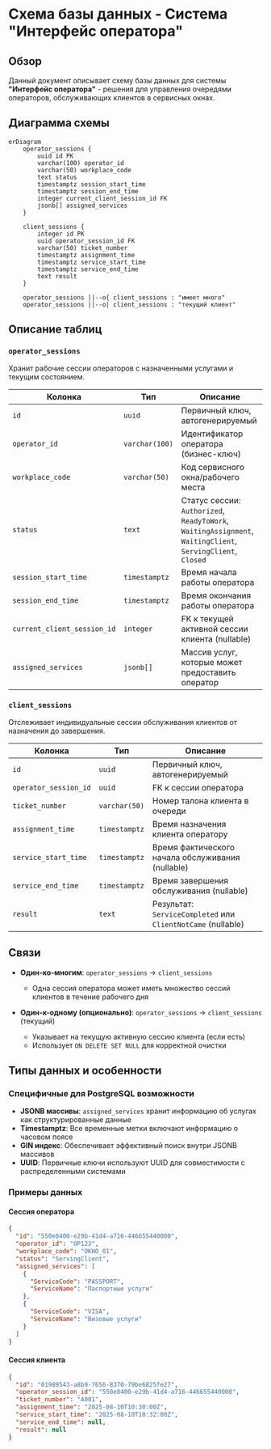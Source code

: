 # Схема базы данных - Система "Интерфейс оператора"

## Обзор
Данный документ описывает схему базы данных для системы **"Интерфейс оператора"** - решения для управления очередями операторов, обслуживающих клиентов в сервисных окнах.

## Диаграмма схемы

```mermaid
erDiagram
    operator_sessions {
        uuid id PK
        varchar(100) operator_id
        varchar(50) workplace_code
        text status
        timestamptz session_start_time
        timestamptz session_end_time
        integer current_client_session_id FK
        jsonb[] assigned_services
    }
    
    client_sessions {
        integer id PK
        uuid operator_session_id FK
        varchar(50) ticket_number
        timestamptz assignment_time
        timestamptz service_start_time
        timestamptz service_end_time
        text result
    }
    
    operator_sessions ||--o{ client_sessions : "имеет много"
    operator_sessions ||--o| client_sessions : "текущий клиент"
```

## Описание таблиц

### `operator_sessions`
Хранит рабочие сессии операторов с назначенными услугами и текущим состоянием.

| Колонка | Тип | Описание |
|---------|-----|----------|
| `id` | `uuid` | Первичный ключ, автогенерируемый |
| `operator_id` | `varchar(100)` | Идентификатор оператора (бизнес-ключ) |
| `workplace_code` | `varchar(50)` | Код сервисного окна/рабочего места |
| `status` | `text` | Статус сессии: `Authorized`, `ReadyToWork`, `WaitingAssignment`, `WaitingClient`, `ServingClient`, `Closed` |
| `session_start_time` | `timestamptz` | Время начала работы оператора |
| `session_end_time` | `timestamptz` | Время окончания работы оператора |
| `current_client_session_id` | `integer` | FK к текущей активной сессии клиента (nullable) |
| `assigned_services` | `jsonb[]` | Массив услуг, которые может предоставить оператор |

### `client_sessions`
Отслеживает индивидуальные сессии обслуживания клиентов от назначения до завершения.

| Колонка | Тип | Описание |
|---------|-----|----------|
| `id` | `uuid` | Первичный ключ, автогенерируемый |
| `operator_session_id` | `uuid` | FK к сессии оператора |
| `ticket_number` | `varchar(50)` | Номер талона клиента в очереди |
| `assignment_time` | `timestamptz` | Время назначения клиента оператору |
| `service_start_time` | `timestamptz` | Время фактического начала обслуживания (nullable) |
| `service_end_time` | `timestamptz` | Время завершения обслуживания (nullable) |
| `result` | `text` | Результат: `ServiceCompleted` или `ClientNotCame` (nullable) |

## Связи

- **Один-ко-многим**: `operator_sessions` → `client_sessions`
  - Одна сессия оператора может иметь множество сессий клиентов в течение рабочего дня
  
- **Один-к-одному (опционально)**: `operator_sessions` → `client_sessions` (текущий)
  - Указывает на текущую активную сессию клиента (если есть)
  - Использует `ON DELETE SET NULL` для корректной очистки

## Типы данных и особенности

### Специфичные для PostgreSQL возможности
- **JSONB массивы**: `assigned_services` хранит информацию об услугах как структурированные данные
- **Timestamptz**: Все временные метки включают информацию о часовом поясе
- **GIN индекс**: Обеспечивает эффективный поиск внутри JSONB массивов
- **UUID**: Первичные ключи используют UUID для совместимости с распределенными системами

### Примеры данных

#### Сессия оператора
```json
{
  "id": "550e8400-e29b-41d4-a716-446655440000",
  "operator_id": "OP123",
  "workplace_code": "ОКНО_01", 
  "status": "ServingClient",
  "assigned_services": [
    {
      "ServiceCode": "PASSPORT",
      "ServiceName": "Паспортные услуги"
    },
    {
      "ServiceCode": "VISA",
      "ServiceName": "Визовые услуги"
    }
  ]
}
```

#### Сессия клиента
```json
{
  "id": "01989543-a8b9-7656-8370-79be6825fe27",
  "operator_session_id": "550e8400-e29b-41d4-a716-446655440000",
  "ticket_number": "A001",
  "assignment_time": "2025-08-10T10:30:00Z",
  "service_start_time": "2025-08-10T10:32:00Z", 
  "service_end_time": null,
  "result": null
}
```
